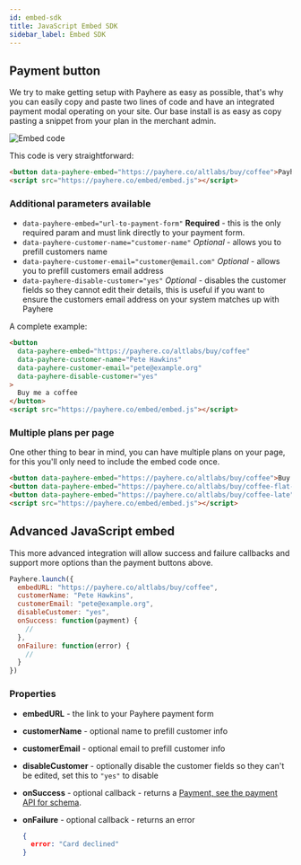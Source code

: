 ```yaml
---
id: embed-sdk
title: JavaScript Embed SDK
sidebar_label: Embed SDK
---
```


## Payment button

We try to make getting setup with Payhere as easy as possible, that's why you can easily copy and paste two lines of code and have an integrated payment modal operating on your site. Our base install is as easy as copy pasting a snippet from your plan in the merchant admin.

![Embed code](/img/docs/embed.png)

This code is very straightforward:

```html
<button data-payhere-embed="https://payhere.co/altlabs/buy/coffee">Payhere</button>
<script src="https://payhere.co/embed/embed.js"></script>
```

### Additional parameters available

- `data-payhere-embed="url-to-payment-form"` **Required** - this is the only required param and must link directly to your payment form.
- `data-payhere-customer-name="customer-name"` *Optional* - allows you to prefill customers name
- `data-payhere-customer-email="customer@email.com"` *Optional* - allows you to prefill customers email address
- `data-payhere-disable-customer="yes"` *Optional* - disables the customer fields so they cannot edit their details, this is useful if you want to ensure the customers email address on your system matches up with Payhere

A complete example:

```html
<button
  data-payhere-embed="https://payhere.co/altlabs/buy/coffee"
  data-payhere-customer-name="Pete Hawkins"
  data-payhere-customer-email="pete@example.org"
  data-payhere-disable-customer="yes"
>
  Buy me a coffee
</button>
<script src="https://payhere.co/embed/embed.js"></script>
```

### Multiple plans per page

One other thing to bear in mind, you can have multiple plans on your page, for this you'll only need to include the embed code once.

```html
<button data-payhere-embed="https://payhere.co/altlabs/buy/coffee">Buy me an americano</button>
<button data-payhere-embed="https://payhere.co/altlabs/buy/coffee-flat-white">Buy me a flat white</button>
<button data-payhere-embed="https://payhere.co/altlabs/buy/coffee-late">Buy me a latte</button>
<script src="https://payhere.co/embed/embed.js"></script>
```

## Advanced JavaScript embed

This more advanced integration will allow success and failure callbacks and support more options than the payment buttons above.

```js
Payhere.launch({
  embedURL: "https://payhere.co/altlabs/buy/coffee",
  customerName: "Pete Hawkins",
  customerEmail: "pete@example.org",
  disableCustomer: "yes",
  onSuccess: function(payment) {
    //
  },
  onFailure: function(error) {
    //
  }
})
```

### Properties

- **embedURL** - the link to your Payhere payment form
- **customerName** - optional name to prefill customer info
- **customerEmail** - optional email to prefill customer info
- **disableCustomer** - optionally disable the customer fields so they can't be edited, set this to `"yes"` to disable
- **onSuccess** - optional callback - returns a [Payment, see the payment API for schema](api-payment-show.md).
- **onFailure** - optional callback - returns an error

    ```json
    {
      error: "Card declined"
    }
    ```
